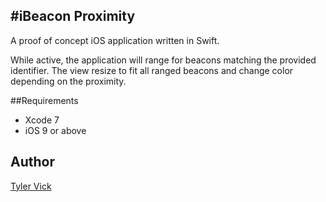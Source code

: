 #iBeacon Proximity
---

A proof of concept iOS application written in Swift.

While active, the application will range for beacons matching the provided identifier. The view resize to fit all ranged beacons and change color depending on the proximity.

##Requirements
- Xcode 7
- iOS 9 or above

## Author
[Tyler Vick](https://tylervick.com)